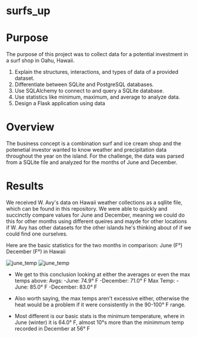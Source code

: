 
# surfs_up

# Purpose

The purpose of this project was to collect data for a potential investment in a surf shop in Oahu, Hawaii.

1. Explain the structures, interactions, and types of data of a provided dataset.
2. Differentiate between SQLite and PostgreSQL databases.
3. Use SQLAlchemy to connect to and query a SQLite database.
4. Use statistics like minimum, maximum, and average to analyze data.
5. Design a Flask application using data

# Overview 

The business concept is a combination surf and ice cream shop and the potenetial investor wanted to know weather and precipitation data throughout the year on the island. For the challenge, the data was parsed from a SQLite file and analyzed for the months of June and December.

# Results

We received W. Avy's data on Hawaii weather collections as a sqllite file, which can be found in this repository. We were able to quickly and succinctly compare values for June and December, meaning we could do this for other months using different queires and mayde for other locations if W. Avy has other datasets for the other islands he's thinking about of if we could find one ourselves.

Here are the basic statistics for the two months in comparison: June (F°) December (F°) in Hawaii

![june_temp](https://user-images.githubusercontent.com/96400887/173908185-c207d057-bb65-49af-81b7-1d7c8f66d5a7.png)  ![june_temp](https://user-images.githubusercontent.com/96400887/173908213-dd6d15e8-1a4b-47e9-bf72-d319ea909670.png)








- We get to this conclusion looking at either the averages or even the max temps above: Avgs: -June: 74.9° F -December: 71.0° F Max Temp: -June: 85.0° F -December: 83.0° F

- Also worth saying, the max temps aren't excessive either, otherwise the heat would be a problem if it were consistently in the 90-100° F range.

- Most different is our basic stats is the minimum temperature, where in June (winter) it is 64.0° F, almost 10°s more than the minimmum temp recorded in December at 56° F
